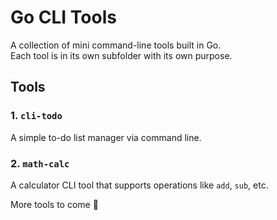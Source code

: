 # Go CLI Tools

A collection of mini command-line tools built in Go.  
Each tool is in its own subfolder with its own purpose.

## Tools

### 1. `cli-todo`
A simple to-do list manager via command line.

### 2. `math-calc`
A calculator CLI tool that supports operations like `add`, `sub`, etc.

More tools to come 🚀

